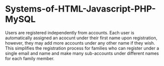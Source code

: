 # Systems-of-HTML-Javascript-PHP-MySQL

Users are registered independently from accounts. Each user is automatically assigned an acocunt under their first name upon registration, however, they may add more accounts under any other name if they wish. This simplifies the registration process for families who can register under a single email and name and make many sub-accounts under different names for each family member.
